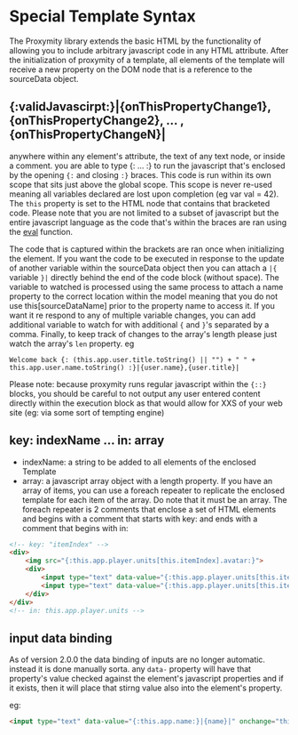 # Special Template Syntax
The Proxymity library extends the basic HTML by the functionality of allowing you to include arbitrary javascript code in any HTML attribute. After the initialization of proxymity of a template, all elements of the template will receive a new property on the DOM node that is a reference to the sourceData object.

## {:validJavascirpt:}|{onThisPropertyChange1},{onThisPropertyChange2}, ... , {onThisPropertyChangeN}|
anywhere within any element's attribute, the text of any text node, or inside a comment. you are able to type {: ... :} to run the javascript that's enclosed by the opening `{:` and closing `:}` braces. This code is run within its own scope that sits just above the global scope. This scope is never re-used meaning all variables declared are lost upon completion (eg var val = 42). The `this` property is set to the HTML node that contains that bracketed code. Please note that you are not limited to a subset of javascript but the entire javascript language as the code that's within the braces are ran using the [eval](https://developer.mozilla.org/en-US/docs/Web/JavaScript/Reference/Global_Objects/eval) function.

The code that is captured within the brackets are ran once when initializing the element. If you want the code to be executed in response to the update of another variable within the sourceData object then you can attach a `|{` variable `}|` directly behind the end of the code block (without space). The variable to watched is processed using the same process to attach a name property to the correct location within the model meaning that you do not use this[sourceDataName] prior to the property name to access it. If you want it re respond to any of multiple variable changes, you can add additional variable to watch for with additional `{` and `}`'s separated by a comma. Finally, to keep track of changes to the array's length please just watch the array's `len` property.
eg
```
Welcome back {: (this.app.user.title.toString() || "") + " " + this.app.user.name.toString() :}|{user.name},{user.title}|
```

Please note: because proxymity runs regular javascript within the `{::}` blocks, you should be careful to not output any user entered content directly within the execution block as that would allow for XXS of your web site (eg: via some sort of tempting engine)

## key: indexName ... in: array
- indexName: a string to be added to all elements of the enclosed Template
- array: a javascript array object with a length property.
If you have an array of items, you can use a foreach repeater to replicate the enclosed template for each item of the array. Do note that it must be an array. The foreach repeater is 2 comments that enclose a set of HTML elements and begins with a comment that starts with key: and ends with a comment that begins with in:

```HTML
<!-- key: "itemIndex" -->
<div>
	<img src="{:this.app.player.units[this.itemIndex].avatar:}">
	<div>
		<input type="text" data-value="{:this.app.player.units[this.itemIndex].name:}|{player.units[this.itemIndex].name}|" onchange="this.app.player.units[this.itemIndex].name = this.value">
		<input type="text" data-value="{:this.app.player.units[this.itemIndex].health:}|{player.units[this.itemIndex].health}|" onchange="this.app.player.units[this.itemIndex].health = this.value">
	</div>
</div>
<!-- in: this.app.player.units -->
```

## input data binding
As of version 2.0.0 the data binding of inputs are no longer automatic. instead it is done manually sorta. any `data-` property will have that property's value checked against the element's javascript properties and if it exists, then it will place that stirng value also into the element's property.

eg:

```HTML
<input type="text" data-value="{:this.app.name:}|{name}|" onchange="this.app.name = this.value"/>
```
